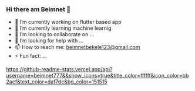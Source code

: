 ### Hi there am Beimnet 👋



- 🔭 I’m currently working on flutter based app
- 🌱 I’m currently learning machine learnig
- 👯 I’m looking to collaborate on ...
- 🤔 I’m looking for help with ...
- 📫 How to reach me: beimnetbekele123@gmail.com
- ⚡ Fun fact: ...

https://github-readme-stats.vercel.app/api?username=beimnet777&&show_icons=true&title_color=ffffff&icon_color=bb2acf&text_color=daf7dc&bg_color=151515


